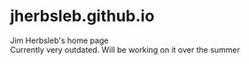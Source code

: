 # jherbsleb.github.io
Jim Herbsleb's home page <br>
Currently very outdated. Will be working on it over the summer
